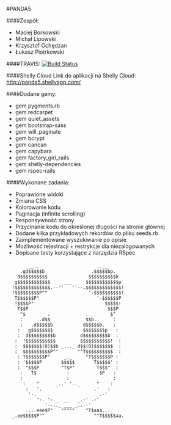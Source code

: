 #PANDA5

####Zespół:
* Maciej Borkowski
* Michał Lipowski
* Krzysztof Ochędzan
* Łukasz Piotrkowski

####TRAVIS:
[![Build Status](https://travis-ci.org/lipek92/PANDA5.svg?branch=master)](https://travis-ci.org/lipek92/PANDA5)

####Shelly Cloud
Link do aplikacji na Shelly Cloud: http://panda5.shellyapp.com/

####Dodane gemy:
* gem pygments.rb
* gem redcarpet
* gem quiet_assets
* gem bootstrap-sass
* gem will_paginate
* gem bcrypt
* gem cancan
* gem capybara
* gem factory_girl_rails
* gem shelly-dependencies
* gem rspec-rails

####Wykonane zadania:
* Poprawione widoki
* Zmiana CSS
* Kolorowanie kodu
* Paginacja (infinite scrolling)
* Responsywność strony
* Przycinanie kodu do określonej długości na stronie głównej
* Dodane kilka przykładowych rekordów do pliku seeds.rb
* Zaimplementowane wyszukiwanie po opisie
* Możliwość rejestracji + restrykcje dla niezalogowanych
* Dopisane testy korzystające z narzędzia RSpec

####
            __..                     ..__              
         .gd$$$$$b                 .$$$$$bp.           
        d$$$$$$$$$$               $$$$$$$$$$b          
       g$$$$$$$$$$$$     ___     $$$$$$$$$$$$p         
      !$$$$$$$$$$$$$.--''   ''--.$$$$$$$$$$$$$!        
      !$$$$$$$$$P^"               '-$$$$$$$$$$!        
       T$$$$$$P"                     '-$$$$$$P         
       !$$$$P"                          $$$$$!         
        T$$P                             $$$P          
         ^$        .             .        $^           
         :      .d$$             $$b.      :           
         :   .d$$$$$b           d$$$$$b.   :           
        :   g$$$$$$$$           $$$$$$$$p   :          
        :  d$$$$$$$$$b         d$$$$$$$$$b  :          
       :  !$$$$$$$$$$$         $$$$$$$$$$$!  :         
       :  $$$$$$$(O)$$b _..._ d$$(O)$$$$$$$  :         
       :  $$$$$$$$$$P^"       "^T$$$$$$$$$$  :         
        : T$$$$$$$P"     _._     "T$$$$$$$P :          
        : '$$$$$P       $$$$$       T$$$$$' :          
        :  "$$$P        "T$P"        T$$$"  :          
         :   T$           :           $P   :           
         :                :                :           
          :    "      _..' '.._      "    :            
           :   '.                   .'   :             
            '-.                       .-'              
               '-. '-._  __   _.-' .-'                 
                  '--.._ ___ _..--'                    
           ....eee$P"   """""    "T$aaa..._             
      _.ee$$$$$P""                  ""T$$$$$aa.
